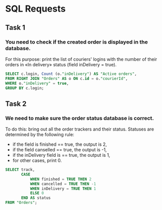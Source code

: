# SQL Requests
## Task 1
### You need to check if the created order is displayed in the database.
For this purpose: print the list of couriers' logins with the number of their orders in «In delivery» status (field inDelivery = true).
```sql
SELECT c.login, Count (o."inDelivery") AS "Active orders",
FROM RIGHT JOIN "Orders" AS o ON c.id = o."courierId",
WHERE o."inDelivery" = true,
GROUP BY c.login;
```
## Task 2
### We need to make sure the order status database is correct.
To do this: bring out all the order trackers and their status. 
Statuses are determined by the following rule:
- if the field is finished == true, the output is 2,
- if the field canselled == true, the output is -1,
- if the inDelivery field is == true, the output is 1,
- for other cases, print 0.
```sql
SELECT track,
       CASE
           WHEN finished = TRUE THEN 2
           WHEN cancelled = TRUE THEN -1
           WHEN inDelivery = TRUE THEN 1
           ELSE 0
       END AS status
FROM "Orders";
```
